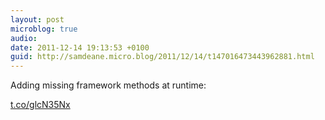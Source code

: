 ```yaml
---
layout: post
microblog: true
audio: 
date: 2011-12-14 19:13:53 +0100
guid: http://samdeane.micro.blog/2011/12/14/t147016473443962881.html
---
```

Adding missing framework methods at runtime:

[t.co/glcN35Nx](http://t.co/glcN35Nx)
